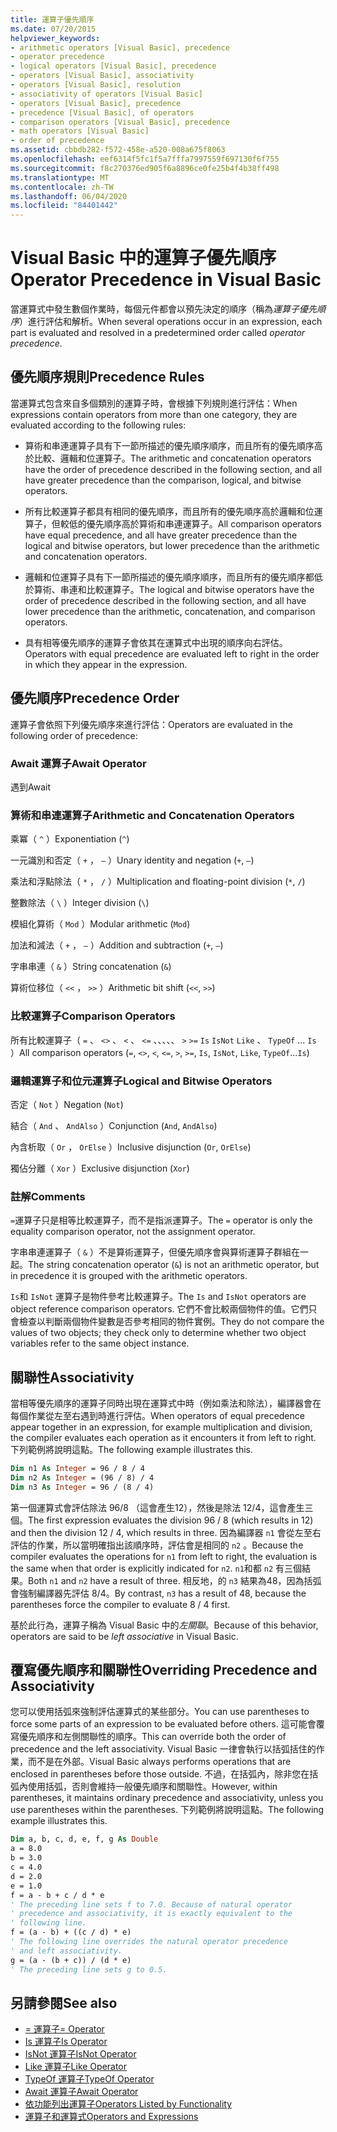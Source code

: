```yaml
---
title: 運算子優先順序
ms.date: 07/20/2015
helpviewer_keywords:
- arithmetic operators [Visual Basic], precedence
- operator precedence
- logical operators [Visual Basic], precedence
- operators [Visual Basic], associativity
- operators [Visual Basic], resolution
- associativity of operators [Visual Basic]
- operators [Visual Basic], precedence
- precedence [Visual Basic], of operators
- comparison operators [Visual Basic], precedence
- math operators [Visual Basic]
- order of precedence
ms.assetid: cbbdb282-f572-458e-a520-008a675f8063
ms.openlocfilehash: eef6314f5fc1f5a7fffa7997559f697130f6f755
ms.sourcegitcommit: f8c270376ed905f6a8896ce0fe25b4f4b38ff498
ms.translationtype: MT
ms.contentlocale: zh-TW
ms.lasthandoff: 06/04/2020
ms.locfileid: "84401442"
---
```

# <a name="operator-precedence-in-visual-basic"></a><span data-ttu-id="c59fb-102">Visual Basic 中的運算子優先順序</span><span class="sxs-lookup"><span data-stu-id="c59fb-102">Operator Precedence in Visual Basic</span></span>
<span data-ttu-id="c59fb-103">當運算式中發生數個作業時，每個元件都會以預先決定的順序（稱為*運算子優先順序*）進行評估和解析。</span><span class="sxs-lookup"><span data-stu-id="c59fb-103">When several operations occur in an expression, each part is evaluated and resolved in a predetermined order called *operator precedence*.</span></span>

## <a name="precedence-rules"></a><span data-ttu-id="c59fb-104">優先順序規則</span><span class="sxs-lookup"><span data-stu-id="c59fb-104">Precedence Rules</span></span>
 <span data-ttu-id="c59fb-105">當運算式包含來自多個類別的運算子時，會根據下列規則進行評估：</span><span class="sxs-lookup"><span data-stu-id="c59fb-105">When expressions contain operators from more than one category, they are evaluated according to the following rules:</span></span>

- <span data-ttu-id="c59fb-106">算術和串連運算子具有下一節所描述的優先順序順序，而且所有的優先順序高於比較、邏輯和位運算子。</span><span class="sxs-lookup"><span data-stu-id="c59fb-106">The arithmetic and concatenation operators have the order of precedence described in the following section, and all have greater precedence than the comparison, logical, and bitwise operators.</span></span>

- <span data-ttu-id="c59fb-107">所有比較運算子都具有相同的優先順序，而且所有的優先順序高於邏輯和位運算子，但較低的優先順序高於算術和串連運算子。</span><span class="sxs-lookup"><span data-stu-id="c59fb-107">All comparison operators have equal precedence, and all have greater precedence than the logical and bitwise operators, but lower precedence than the arithmetic and concatenation operators.</span></span>

- <span data-ttu-id="c59fb-108">邏輯和位運算子具有下一節所描述的優先順序順序，而且所有的優先順序都低於算術、串連和比較運算子。</span><span class="sxs-lookup"><span data-stu-id="c59fb-108">The logical and bitwise operators have the order of precedence described in the following section, and all have lower precedence than the arithmetic, concatenation, and comparison operators.</span></span>

- <span data-ttu-id="c59fb-109">具有相等優先順序的運算子會依其在運算式中出現的順序向右評估。</span><span class="sxs-lookup"><span data-stu-id="c59fb-109">Operators with equal precedence are evaluated left to right in the order in which they appear in the expression.</span></span>

## <a name="precedence-order"></a><span data-ttu-id="c59fb-110">優先順序</span><span class="sxs-lookup"><span data-stu-id="c59fb-110">Precedence Order</span></span>
 <span data-ttu-id="c59fb-111">運算子會依照下列優先順序來進行評估：</span><span class="sxs-lookup"><span data-stu-id="c59fb-111">Operators are evaluated in the following order of precedence:</span></span>

### <a name="await-operator"></a><span data-ttu-id="c59fb-112">Await 運算子</span><span class="sxs-lookup"><span data-stu-id="c59fb-112">Await Operator</span></span>
 <span data-ttu-id="c59fb-113">遇到</span><span class="sxs-lookup"><span data-stu-id="c59fb-113">Await</span></span>

### <a name="arithmetic-and-concatenation-operators"></a><span data-ttu-id="c59fb-114">算術和串連運算子</span><span class="sxs-lookup"><span data-stu-id="c59fb-114">Arithmetic and Concatenation Operators</span></span>
 <span data-ttu-id="c59fb-115">乘冪（ `^` ）</span><span class="sxs-lookup"><span data-stu-id="c59fb-115">Exponentiation (`^`)</span></span>

 <span data-ttu-id="c59fb-116">一元識別和否定（ `+` ， `–` ）</span><span class="sxs-lookup"><span data-stu-id="c59fb-116">Unary identity and negation (`+`, `–`)</span></span>

 <span data-ttu-id="c59fb-117">乘法和浮點除法（ `*` ， `/` ）</span><span class="sxs-lookup"><span data-stu-id="c59fb-117">Multiplication and floating-point division (`*`, `/`)</span></span>

 <span data-ttu-id="c59fb-118">整數除法（ `\` ）</span><span class="sxs-lookup"><span data-stu-id="c59fb-118">Integer division (`\`)</span></span>

 <span data-ttu-id="c59fb-119">模組化算術（ `Mod` ）</span><span class="sxs-lookup"><span data-stu-id="c59fb-119">Modular arithmetic (`Mod`)</span></span>

 <span data-ttu-id="c59fb-120">加法和減法（ `+` ， `–` ）</span><span class="sxs-lookup"><span data-stu-id="c59fb-120">Addition and subtraction (`+`, `–`)</span></span>

 <span data-ttu-id="c59fb-121">字串串連（ `&` ）</span><span class="sxs-lookup"><span data-stu-id="c59fb-121">String concatenation (`&`)</span></span>

 <span data-ttu-id="c59fb-122">算術位移位（ `<<` ， `>>` ）</span><span class="sxs-lookup"><span data-stu-id="c59fb-122">Arithmetic bit shift (`<<`, `>>`)</span></span>

### <a name="comparison-operators"></a><span data-ttu-id="c59fb-123">比較運算子</span><span class="sxs-lookup"><span data-stu-id="c59fb-123">Comparison Operators</span></span>
 <span data-ttu-id="c59fb-124">所有比較運算子（ `=` 、 `<>` 、 `<` 、 `<=` 、、、、、 `>` `>=` `Is` `IsNot` `Like` 、 `TypeOf` ... `Is` ）</span><span class="sxs-lookup"><span data-stu-id="c59fb-124">All comparison operators (`=`, `<>`, `<`, `<=`, `>`, `>=`, `Is`, `IsNot`, `Like`, `TypeOf`...`Is`)</span></span>

### <a name="logical-and-bitwise-operators"></a><span data-ttu-id="c59fb-125">邏輯運算子和位元運算子</span><span class="sxs-lookup"><span data-stu-id="c59fb-125">Logical and Bitwise Operators</span></span>
 <span data-ttu-id="c59fb-126">否定（ `Not` ）</span><span class="sxs-lookup"><span data-stu-id="c59fb-126">Negation (`Not`)</span></span>

 <span data-ttu-id="c59fb-127">結合（ `And` 、 `AndAlso` ）</span><span class="sxs-lookup"><span data-stu-id="c59fb-127">Conjunction (`And`, `AndAlso`)</span></span>

 <span data-ttu-id="c59fb-128">內含析取（ `Or` ， `OrElse` ）</span><span class="sxs-lookup"><span data-stu-id="c59fb-128">Inclusive disjunction (`Or`, `OrElse`)</span></span>

 <span data-ttu-id="c59fb-129">獨佔分離（ `Xor` ）</span><span class="sxs-lookup"><span data-stu-id="c59fb-129">Exclusive disjunction (`Xor`)</span></span>

### <a name="comments"></a><span data-ttu-id="c59fb-130">註解</span><span class="sxs-lookup"><span data-stu-id="c59fb-130">Comments</span></span>
 <span data-ttu-id="c59fb-131">`=`運算子只是相等比較運算子，而不是指派運算子。</span><span class="sxs-lookup"><span data-stu-id="c59fb-131">The `=` operator is only the equality comparison operator, not the assignment operator.</span></span>

 <span data-ttu-id="c59fb-132">字串串連運算子（ `&` ）不是算術運算子，但優先順序會與算術運算子群組在一起。</span><span class="sxs-lookup"><span data-stu-id="c59fb-132">The string concatenation operator (`&`) is not an arithmetic operator, but in precedence it is grouped with the arithmetic operators.</span></span>

 <span data-ttu-id="c59fb-133">`Is`和 `IsNot` 運算子是物件參考比較運算子。</span><span class="sxs-lookup"><span data-stu-id="c59fb-133">The `Is` and `IsNot` operators are object reference comparison operators.</span></span> <span data-ttu-id="c59fb-134">它們不會比較兩個物件的值。它們只會檢查以判斷兩個物件變數是否參考相同的物件實例。</span><span class="sxs-lookup"><span data-stu-id="c59fb-134">They do not compare the values of two objects; they check only to determine whether two object variables refer to the same object instance.</span></span>

## <a name="associativity"></a><span data-ttu-id="c59fb-135">關聯性</span><span class="sxs-lookup"><span data-stu-id="c59fb-135">Associativity</span></span>
 <span data-ttu-id="c59fb-136">當相等優先順序的運算子同時出現在運算式中時（例如乘法和除法），編譯器會在每個作業從左至右遇到時進行評估。</span><span class="sxs-lookup"><span data-stu-id="c59fb-136">When operators of equal precedence appear together in an expression, for example multiplication and division, the compiler evaluates each operation as it encounters it from left to right.</span></span> <span data-ttu-id="c59fb-137">下列範例將說明這點。</span><span class="sxs-lookup"><span data-stu-id="c59fb-137">The following example illustrates this.</span></span>

```vb
Dim n1 As Integer = 96 / 8 / 4
Dim n2 As Integer = (96 / 8) / 4
Dim n3 As Integer = 96 / (8 / 4)
```

 <span data-ttu-id="c59fb-138">第一個運算式會評估除法 96/8 （這會產生12），然後是除法 12/4，這會產生三個。</span><span class="sxs-lookup"><span data-stu-id="c59fb-138">The first expression evaluates the division 96 / 8 (which results in 12) and then the division 12 / 4, which results in three.</span></span> <span data-ttu-id="c59fb-139">因為編譯器 `n1` 會從左至右評估的作業，所以當明確指出該順序時，評估會是相同的 `n2` 。</span><span class="sxs-lookup"><span data-stu-id="c59fb-139">Because the compiler evaluates the operations for `n1` from left to right, the evaluation is the same when that order is explicitly indicated for `n2`.</span></span> <span data-ttu-id="c59fb-140">`n1`和都 `n2` 有三個結果。</span><span class="sxs-lookup"><span data-stu-id="c59fb-140">Both `n1` and `n2` have a result of three.</span></span> <span data-ttu-id="c59fb-141">相反地，的 `n3` 結果為48，因為括弧會強制編譯器先評估 8/4。</span><span class="sxs-lookup"><span data-stu-id="c59fb-141">By contrast, `n3` has a result of 48, because the parentheses force the compiler to evaluate 8 / 4 first.</span></span>

 <span data-ttu-id="c59fb-142">基於此行為，運算子稱為 Visual Basic 中的*左關聯*。</span><span class="sxs-lookup"><span data-stu-id="c59fb-142">Because of this behavior, operators are said to be *left associative* in Visual Basic.</span></span>

## <a name="overriding-precedence-and-associativity"></a><span data-ttu-id="c59fb-143">覆寫優先順序和關聯性</span><span class="sxs-lookup"><span data-stu-id="c59fb-143">Overriding Precedence and Associativity</span></span>
 <span data-ttu-id="c59fb-144">您可以使用括弧來強制評估運算式的某些部分。</span><span class="sxs-lookup"><span data-stu-id="c59fb-144">You can use parentheses to force some parts of an expression to be evaluated before others.</span></span> <span data-ttu-id="c59fb-145">這可能會覆寫優先順序和左側關聯性的順序。</span><span class="sxs-lookup"><span data-stu-id="c59fb-145">This can override both the order of precedence and the left associativity.</span></span> <span data-ttu-id="c59fb-146">Visual Basic 一律會執行以括弧括住的作業，而不是在外部。</span><span class="sxs-lookup"><span data-stu-id="c59fb-146">Visual Basic always performs operations that are enclosed in parentheses before those outside.</span></span> <span data-ttu-id="c59fb-147">不過，在括弧內，除非您在括弧內使用括弧，否則會維持一般優先順序和關聯性。</span><span class="sxs-lookup"><span data-stu-id="c59fb-147">However, within parentheses, it maintains ordinary precedence and associativity, unless you use parentheses within the parentheses.</span></span> <span data-ttu-id="c59fb-148">下列範例將說明這點。</span><span class="sxs-lookup"><span data-stu-id="c59fb-148">The following example illustrates this.</span></span>

```vb
Dim a, b, c, d, e, f, g As Double
a = 8.0
b = 3.0
c = 4.0
d = 2.0
e = 1.0
f = a - b + c / d * e
' The preceding line sets f to 7.0. Because of natural operator
' precedence and associativity, it is exactly equivalent to the
' following line.
f = (a - b) + ((c / d) * e)
' The following line overrides the natural operator precedence
' and left associativity.
g = (a - (b + c)) / (d * e)
' The preceding line sets g to 0.5.
```

## <a name="see-also"></a><span data-ttu-id="c59fb-149">另請參閱</span><span class="sxs-lookup"><span data-stu-id="c59fb-149">See also</span></span>

- [<span data-ttu-id="c59fb-150">= 運算子</span><span class="sxs-lookup"><span data-stu-id="c59fb-150">= Operator</span></span>](assignment-operator.md)
- [<span data-ttu-id="c59fb-151">Is 運算子</span><span class="sxs-lookup"><span data-stu-id="c59fb-151">Is Operator</span></span>](is-operator.md)
- [<span data-ttu-id="c59fb-152">IsNot 運算子</span><span class="sxs-lookup"><span data-stu-id="c59fb-152">IsNot Operator</span></span>](isnot-operator.md)
- [<span data-ttu-id="c59fb-153">Like 運算子</span><span class="sxs-lookup"><span data-stu-id="c59fb-153">Like Operator</span></span>](like-operator.md)
- [<span data-ttu-id="c59fb-154">TypeOf 運算子</span><span class="sxs-lookup"><span data-stu-id="c59fb-154">TypeOf Operator</span></span>](typeof-operator.md)
- [<span data-ttu-id="c59fb-155">Await 運算子</span><span class="sxs-lookup"><span data-stu-id="c59fb-155">Await Operator</span></span>](await-operator.md)
- [<span data-ttu-id="c59fb-156">依功能列出運算子</span><span class="sxs-lookup"><span data-stu-id="c59fb-156">Operators Listed by Functionality</span></span>](operators-listed-by-functionality.md)
- [<span data-ttu-id="c59fb-157">運算子和運算式</span><span class="sxs-lookup"><span data-stu-id="c59fb-157">Operators and Expressions</span></span>](../../programming-guide/language-features/operators-and-expressions/index.md)
